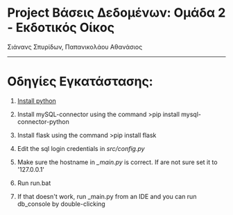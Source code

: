 
# Project Βάσεις Δεδομένων: Ομάδα 2 - Εκδοτικός Οίκος
Σιάνανς Σπυρίδων, Παπανικολάου Αθανάσιος
________

# Οδηγίες Εγκατάστασης: 

1. [Install python](python.org)

2. Install mySQL-connector using the command >pip install mysql-connector-python

3. Install flask using the command >pip install flask

4. Edit the sql login credentials in _src/config.py_

5. Make sure the hostname in _\_main.py_ is correct. If are not sure set it to '127.0.0.1'

5. Run run.bat

6. If that doesn't work, run \_main.py from an IDE and you can run db_console by double-clicking
